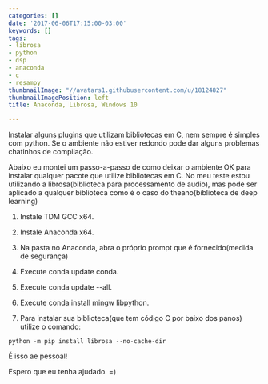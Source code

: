 ```yaml
---
categories: []
date: '2017-06-06T17:15:00-03:00'
keywords: []
tags:
- librosa
- python
- dsp
- anaconda
- c
- resampy
thumbnailImage: "//avatars1.githubusercontent.com/u/18124827"
thumbnailImagePosition: left
title: Anaconda, Librosa, Windows 10

---
```



Instalar alguns plugins que utilizam bibliotecas em C, nem sempre é simples com python. Se o ambiente não estiver redondo pode dar alguns problemas chatinhos de compilação.

Abaixo eu montei um passo-a-passo de como deixar o ambiente OK para instalar qualquer pacote que utilize bibliotecas em C. No meu teste estou utilizando a librosa(biblioteca para processamento de audio), mas pode ser aplicado a qualquer biblioteca como é o caso do theano(biblioteca de deep learning)

1. Instale TDM GCC x64.

1. Instale Anaconda x64.

1. Na pasta no Anaconda, abra o próprio prompt que é fornecido(medida de segurança)

1. Execute conda update conda.

1. Execute conda update --all.

1. Execute conda install mingw libpython.

1. Para instalar sua biblioteca(que tem código C por baixo dos panos) utilize o comando:

```
python -m pip install librosa --no-cache-dir

```

É isso ae pessoal!

Espero que eu tenha ajudado. =)